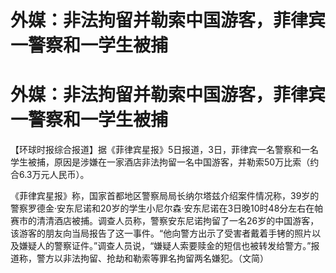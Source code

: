 # 外媒：非法拘留并勒索中国游客，菲律宾一警察和一学生被捕

# 外媒：非法拘留并勒索中国游客，菲律宾一警察和一学生被捕

【环球时报综合报道】据《菲律宾星报》5日报道，3日，菲律宾一名警察和一名学生被捕，原因是涉嫌在一家酒店非法拘留一名中国游客，并勒索50万比索（约合6.3万元人民币）。

《菲律宾星报》称，国家首都地区警察局局长纳尔塔兹介绍案件情况称，39岁的警察罗德金·安东尼诺和20岁的学生小尼尔森·安东尼诺在3日晚10时48分左右在帕赛市的清清酒店被捕。调查人员称，警察安东尼诺拘留了一名26岁的中国游客，该游客的朋友向当局报告了这一事件。“他向警方出示了受害者戴着手铐的照片以及嫌疑人的警察证件。”调查人员说，“嫌疑人索要赎金的短信也被转发给警方。”报道称，警方以非法拘留、抢劫和勒索等罪名拘留两名嫌犯。（文简）

